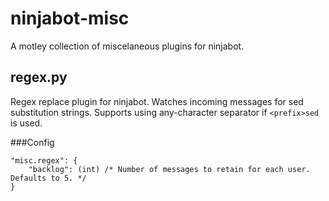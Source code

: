 ninjabot-misc
=============

A motley collection of miscelaneous plugins for ninjabot.

regex.py
--------

Regex replace plugin for ninjabot.
Watches incoming messages for sed substitution strings.
Supports using any-character separator if `<prefix>sed` is used.

###Config

```
"misc.regex": {
	"backlog": (int) /* Number of messages to retain for each user. Defaults to 5. */
}
```
